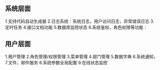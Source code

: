 ## 系统层面

1.支持代码自动生成器
2.日志系统：系统日志，用户访问日志，异常错误日志
3.定时任务
4.接口文档功能
5.数据库监控状态
6.系统鉴权，角色权限等功能：

## 用户层面
1.用户管理
2.角色管理/权限管理
3.菜单管理
4.部门管理
5.数据字典
6.系统通知，
7.文件，邮件服务
8.系统参数全局配置
9.在线状态监控
